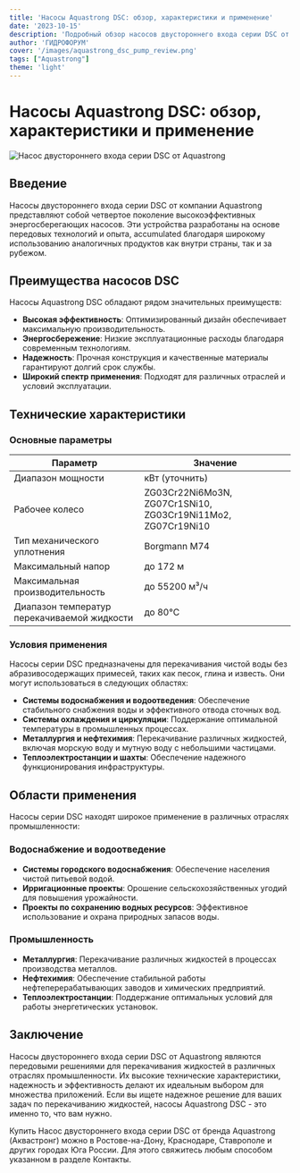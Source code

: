 ```yaml
---
title: 'Насосы Aquastrong DSC: обзор, характеристики и применение'
date: '2023-10-15'
description: 'Подробный обзор насосов двустороннего входа серии DSC от Aquastrong. Узнайте о технических характеристиках, преимуществах и областях применения.'
author: 'ГИДРОФОРУМ'
cover: '/images/aquastrong_dsc_pump_review.png'
tags: ["Aquastrong"]
theme: 'light'
---
```


# Насосы Aquastrong DSC: обзор, характеристики и применение

![Насос двустороннего входа серии DSC от Aquastrong](/images/aquastrong_dsc_pump_review.png)

## Введение

Насосы двустороннего входа серии DSC от компании Aquastrong представляют собой четвертое поколение высокоэффективных энергосберегающих насосов. Эти устройства разработаны на основе передовых технологий и опыта, accumulated благодаря широкому использованию аналогичных продуктов как внутри страны, так и за рубежом.

## Преимущества насосов DSC

Насосы Aquastrong DSC обладают рядом значительных преимуществ:

- **Высокая эффективность**: Оптимизированный дизайн обеспечивает максимальную производительность.
- **Энергосбережение**: Низкие эксплуатационные расходы благодаря современным технологиям.
- **Надежность**: Прочная конструкция и качественные материалы гарантируют долгий срок службы.
- **Широкий спектр применения**: Подходят для различных отраслей и условий эксплуатации.

## Технические характеристики

### Основные параметры

| Параметр                   | Значение                                   |
|----------------------------|-------------------------------------------|
| Диапазон мощности          | кВт (уточнить)                             |
| Рабочее колесо             | ZG03Cr22Ni6Mo3N, ZG07Cr1SNi10, ZG03Cr19Ni11Mo2, ZG07Cr19Ni10  |
| Тип механического уплотнения | Borgmann M74                              |
| Максимальный напор         | до 172 м                                  |
| Максимальная производительность | до 55200 м³/ч                            |
| Диапазон температур перекачиваемой жидкости | до 80°C                                |

### Условия применения

Насосы серии DSC предназначены для перекачивания чистой воды без абразивосодержащих примесей, таких как песок, глина и известь. Они могут использоваться в следующих областях:

- **Системы водоснабжения и водоотведения**: Обеспечение стабильного снабжения воды и эффективного отвода сточных вод.
- **Системы охлаждения и циркуляции**: Поддержание оптимальной температуры в промышленных процессах.
- **Металлургия и нефтехимия**: Перекачивание различных жидкостей, включая морскую воду и мутную воду с небольшими частицами.
- **Теплоэлектростанции и шахты**: Обеспечение надежного функционирования инфраструктуры.

## Области применения

Насосы серии DSC находят широкое применение в различных отраслях промышленности:

### Водоснабжение и водоотведение

- **Системы городского водоснабжения**: Обеспечение населения чистой питьевой водой.
- **Ирригационные проекты**: Орошение сельскохозяйственных угодий для повышения урожайности.
- **Проекты по сохранению водных ресурсов**: Эффективное использование и охрана природных запасов воды.

### Промышленность

- **Металлургия**: Перекачивание различных жидкостей в процессах производства металлов.
- **Нефтехимия**: Обеспечение стабильной работы нефтеперерабатывающих заводов и химических предприятий.
- **Теплоэлектростанции**: Поддержание оптимальных условий для работы энергетических установок.

## Заключение

Насосы двустороннего входа серии DSC от Aquastrong являются передовыми решениями для перекачивания жидкостей в различных отраслях промышленности. Их высокие технические характеристики, надежность и эффективность делают их идеальным выбором для множества приложений. Если вы ищете надежное решение для ваших задач по перекачиванию жидкостей, насосы Aquastrong DSC - это именно то, что вам нужно.

Купить Насос двустороннего входа серии DSC от бренда Aquastrong (Аквастронг) можно в Ростове-на-Дону, Краснодаре, Ставрополе и других городах Юга России. Для этого свяжитесь любым способом указанном в разделе Контакты.